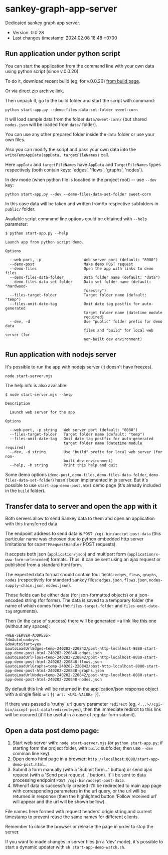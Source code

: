 <!--
@since 2024.02.05, 20:21
@changed 2024.02.08, 18:46
-->

# sankey-graph-app-server

Dedicated sankey graph app server.

- Version: 0.0.28
- Last changes timestamp: 2024.02.08 18:48 +0700

## Run application under python script

You can start the application from the command line with your own data using python script (since v.0.0.20).

To do it, download recent build (eg, for v.0.0.20) [from build page](https://github.com/lilliputten/sankey-graph-app/releases/tag/publish.0.0.20).

Or via [direct zip archive link](https://github.com/lilliputten/sankey-graph-app/archive/refs/tags/publish.0.0.20.zip).

Then unpack it, go to the build folder and start the script with command:

```
python start-app.py --demo-files-data-set-folder sweet-corn
```

It will load sample data from the folder `data/sweet-corn/` (but shared `nodes.json` will be loaded from `data/` folder).

You can use any other prepared folder inside the `data` folder or use your own files.

Also you can modify the script and pass your own data into the `writeTempAppData(appData, targetFileNames)` call.

Here `appData` and `targetFileNames` have `AppData` and `TargetFileNames` types respectively (both contain keys: 'edges', 'flows', 'graphs', 'nodes').

In dev mode (when python file is locatied in the project root) -- use `--dev` key:

```
python start-app.py --dev --demo-files-data-set-folder sweet-corn
```

In this case data will be taken and written from/to respective subfolders in `public/` folder.

Available script command line options could be obtained with `--help` parameter:

```
$ python start-app.py --help

Launch app from python script demo.

Options

  --web-port, -p                   Web server port (default: "8080")
  --demo-post                      Make demo POST request
  --demo-files                     Open the app with links to demo files
  --demo-files-data-folder         Data folder name (default: "data")
  --demo-files-data-set-folder     Data set folder name (default: "hardwood-
                                   forestry")
  --files-target-folder            Target folder name (default: "temp")
  --files-omit-date-tag            Omit date tag postfix for auto-generated
                                   target folder name (datetime module
                                   required)
  --dev, -d                        Use "public" folder prefix for demo data
                                   files and "build" for local web server (for
                                   non-built dev environment)
```

## Run application with nodejs server

It's possible to run the app with nodejs server (it doesn't have freezes).

```
node start-server.mjs
```

The help info is also available:

```
$ node start-server.mjs --help

Description

  Launch web server for the app.

Options

  --web-port, -p string   Web server port (default: "8080")
  --files-target-folder   Target folder name (default: "temp")
  --files-omit-date-tag   Omit date tag postfix for auto-generated
                          target folder name (datetime module required)
  --dev, -d string        Use "build" prefix for local web server (for non-
                          built dev environment)
  --help, -h string       Print this help and quit
```

Some demo options (`demo-post`, `demo-files`, `demo-files-data-folder`, `demo-files-data-set-folder`) hasn't been implemented in js server. But it's possible to use `start-app-demo-post.html` demo page (it's already included in the `build` folder).


## Transfer data to server and open the app with it

Both servers allow to send Sankey data to them and open an application with this transferred data.

The endpoint address to send data is `POST /cgi-bin/accept-post-data` (this particular name was choosen due to python embedded http server limitations for `CGIHTTPRequestHandler` POST requests).

It accpets both json (`application/json`) and multipart form (`application/x-www-form-urlencoded`) formats. Thus, it can be sent using an ajax request or published from a standard html form.

The expected data format should contain four fields: `edges`, `flows`, `graphs`, `nodes` (respectively for standard sankey files: `edges.json`, `flows.json`, `nodes-supply-chain.json`, `nodes.json`).

Those fields can be either data (for json-formatted objects) or a json-encoded string (for forms). The data is saved to a temporary folder (the name of which comes from the `files-target-folder` and `files-omit-date-tag` arguments).

Then (in the case of success) there will be generated =a link like this one (without any spaces):

```
<WEB-SERVER-ADDRESS>
?doAutoLoad=yes
&doAutoStart=yes
&autoLoadUrlEdges=temp-240202-220842/post-http-localhost-8080-start-app-demo-post-html-240202-220848-edges.json
&autoLoadUrlFlows=temp-240202-220842/post-http-localhost-8080-start-app-demo-post-html-240202-220848-flows.json
&autoLoadUrlGraphs=temp-240202-220842/post-http-localhost-8080-start-app-demo-post-html-240202-220848-graphs.json
&autoLoadUrlNodes=temp-240202-220842/post-http-localhost-8080-start-app-demo-post-html-240202-220848-nodes.json
```

By default this link will be returned in the application/json response object with a single field `url` (`{ url: <URL-VALUE> }`).

If there was passed a 'truthy' url query parameter `redirect` (eg, `<...>//cgi-bin/accept-post-data?redirect=yes`), then the immediate redircit to this link will be occured (it'll be useful in a case of regular form submit).


## Open a data post demo page:

1. Start web server with: `node start-server.mjs` (or `python start-app.py`; if starting form the project folder, with `build` subfolder, then use `--dev` comman line key).
2. Open demo html page in a browser: `http://localhost:8080/start-app-demo-post.html`.
3. Submit a form manually (with a 'Submit form...' button) or send ajax request (with a 'Send post request...' button). It'll be sent to data processing endpoint `POST /cgi-bin/accept-post-data`.
4. When/if data is successfully created it'll be redirected to main app page with corresponding parameters in the url query, or the url will be returned in response (then the highlighted button 'Follow received url' will appear and the url will be shown bellow).

File names here formed with request headers' origin string and current timestamp to prevent reuse the same names for different clients.

Remember to close the browser or release the page in order to stop the server.

If you want to made changes in server files (in a 'dev' mode), it's possible to start a dynamic updater with `sh start-app-demo-watch.sh`.


